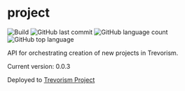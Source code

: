 # project 
![Build](https://github.com/trevorism/project/actions/workflows/build.yml/badge.svg)
![GitHub last commit](https://img.shields.io/github/last-commit/trevorism/project)
![GitHub language count](https://img.shields.io/github/languages/count/trevorism/project)
![GitHub top language](https://img.shields.io/github/languages/top/trevorism/project)

API for orchestrating creation of new projects in Trevorism.

Current version: 0.0.3

Deployed to [Trevorism Project](https://project.trevorism.com)